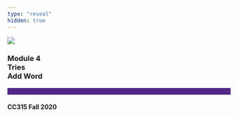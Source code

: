 ```yaml
---
type: "reveal"
hidden: true
---
```


<section>
<img class="stretch plain" src="/images/core-logo-on-white.png">
<h3> Module 4 <br> Tries <br> Add Word</h3>
<hr style="height:15px;color:512888;background-color:512888;">
<h4>CC315 Fall 2020</h4>
</section>